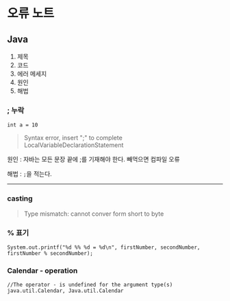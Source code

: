 # 오류 노트

## Java

1. 제목
2. 코드
3. 에러 메세지
4. 원인
5. 해법


### ; 누락
`int a = 10`
> Syntax error, insert ";" to complete LocalVariableDeclarationStatement

원인 : 자바는 모든 문장 끝에 ;를 기재해야 한다. 빼먹으면 컴파일 오류

해법 : `;`을 적는다.

---

### casting

>Type mismatch: cannot conver form short to byte


### % 표기
`System.out.printf("%d %% %d = %d\n", firstNumber, secondNumber, firstNumber % secondNumber);`

### Calendar - operation
`//The operator - is undefined for the argument type(s) java.util.Calendar, Java.util.Calendar`

